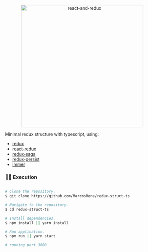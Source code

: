 <p align="center">
  <img src="https://i.ibb.co/pn9FjTn/react-and-redux.png" alt="react-and-redux" border="0" width="400px">
</p>

Minimal redux structure with typescript, using:

- [redux](https://redux.js.org/)
- [react-redux](https://react-redux.js.org/)
- [redux-saga](https://redux-saga.js.org/)
- [redux-persist](https://github.com/rt2zz/redux-persist)
- [immer](https://immerjs.github.io/immer/docs/introduction)

### 👷‍♂️️ Execution

```bash

# Clone the repository.
$ git clone https://github.com/MarcosRene/redux-struct-ts

# Navigate to the repository.
$ cd redux-struct-ts

# Install dependencies.
$ npm install || yarn install

# Run application.
$ npm run || yarn start

# running port 3000

```
